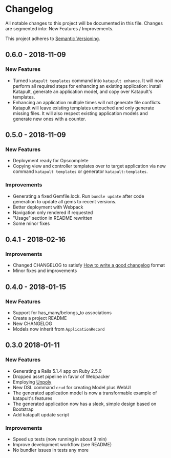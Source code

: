 # Changelog

All notable changes to this project will be documented in this file. Changes are
segmented into: New Features / Improvements.

This project adheres to [Semantic Versioning](http://semver.org/spec/v2.0.0.html).

## 0.6.0 - 2018-11-09

### New Features
- Turned `katapult templates` command into `katapult enhance`. It will now
  perform all required steps for enhancing an existing application: install
  Katapult, generate an application model, and copy over Katapult's templates.
- Enhancing an application multiple times will not generate file conflicts.
  Katapult will leave existing templates untouched and only generate missing
  files. It will also respect existing application models and generate new ones
  with a counter.


## 0.5.0 - 2018-11-09

### New Features
- Deployment ready for Opscomplete
- Copying view and controller templates over to target application via new
  command `katapult templates` or generator `katapult:templates`.

### Improvements
- Generating a fixed Gemfile.lock. Run `bundle update` after code generation to
  update all gems to recent versions.
- Better deployment with Webpack
- Navigation only rendered if requested
- "Usage" section in README rewritten
- Some minor fixes


## 0.4.1 - 2018-02-16

### Improvements
- Changed CHANGELOG to satisfy [How to write a good changelog](https://makandracards.com/makandra/54223-how-to-write-a-good-changelog) format
- Minor fixes and improvements


## 0.4.0 - 2018-01-15

### New Features
- Support for has_many/belongs_to associations
- Create a project README
- New CHANGELOG
- Models now inherit from `ApplicationRecord`


## 0.3.0 2018-01-11

### New Features
- Generating a Rails 5.1.4 app on Ruby 2.5.0
- Dropped asset pipeline in favor of Webpacker
- Employing [Unpoly](https://unpoly.com)
- New DSL command `crud` for creating Model plus WebUI
- The generated application model is now a transformable example of katapult's features
- The generated application now has a sleek, simple design based on Bootstrap
- Add katapult update script

### Improvements
- Speed up tests (now running in about 9 min)
- Improve development workflow (see README)
- No bundler issues in tests any more

